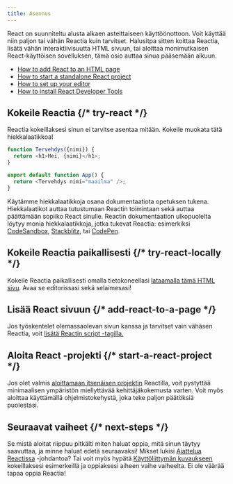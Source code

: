 ```yaml
---
title: Asennus
---
```


<Intro>

React on suunniteltu alusta alkaen asteittaiseen käyttöönottoon. Voit käyttää niin paljon tai vähän Reactia kuin tarvitset. Halusitpa sitten koittaa Reactia, lisätä vähän interaktiivisuutta HTML sivuun, tai aloittaa monimutkaisen React-käyttöisen sovelluksen, tämä osio auttaa sinua pääsemään alkuun.

</Intro>

<YouWillLearn isChapter={true}>

- [How to add React to an HTML page](/learn/add-react-to-a-website)
- [How to start a standalone React project](/learn/start-a-new-react-project)
- [How to set up your editor](/learn/editor-setup)
- [How to install React Developer Tools](/learn/react-developer-tools)

</YouWillLearn>

## Kokeile Reactia {/* try-react */}

Reactia kokeillaksesi sinun ei tarvitse asentaa mitään. Kokeile muokata tätä hiekkalaatikkoa!

<Sandpack>

```js
function Tervehdys({nimi}) {
  return <h1>Hei, {nimi}</h1>;
}

export default function App() {
  return <Tervehdys nimi="maailma" />;
}
```

</Sandpack>

Käytämme hiekkalaatikkoja osana dokumentaatiota opetuksen tukena. Hiekkalaatikot auttaa tutustumaan Reactin toimintaan sekä auttaa päättämään sopiiko React sinulle.
Reactin dokumentaation ulkopuolelta löytyy monia hiekkalaatikkoja, jotka tukevat Reactia: esimerkiksi [CodeSandbox](https://codesandbox.io/s/new), [Stackblitz](https://stackblitz.com/fork/react), tai [CodePen](https://codepen.io/pen/?template=wvdqJJm).

## Kokeile Reactia paikallisesti {/* try-react-locally */}

Kokeile Reactia paikallisesti omalla tietokoneellasi [lataamalla tämä HTML sivu](https://raw.githubusercontent.com/reactjs/reactjs.org/main/static/html/single-file-example.html). Avaa se editorissasi sekä selaimesasi!

## Lisää React sivuun {/* add-react-to-a-page */}

Jos työskentelet olemassaolevan sivun kanssa ja tarvitset vain vähäsen Reactia, voit [lisätä Reactin script -tagilla.](/learn/add-react-to-a-website)

## Aloita React -projekti {/* start-a-react-project */}

Jos olet valmis [aloittamaan itsenäisen projektin](/learn/start-a-new-react-project) Reactilla, voit pystyttää minimaalisen ympäristön miellyttävää kehittäjäkokemusta varten. Voit myös aloittaa käyttämällä ohjelmistokehystä, joka teke paljon päätöksiä puolestasi.

## Seuraavat vaiheet {/* next-steps */}

Se mistä aloitat riippuu pitkälti miten haluat oppia, mitä sinun täytyy saavuttaa, ja minne haluat edetä seuraavaksi! Mikset lukisi [Ajattelua Reactissa](/learn/thinking-in-react) -johdantoa? Tai voit myös hypätä [Käyttöliittymän kuvaukseen](/learn/describing-the-ui) kokeillaksesi esimerkeillä ja oppiaksesi aiheen vaihe vaiheelta. Ei ole väärää tapaa oppia Reactia!
